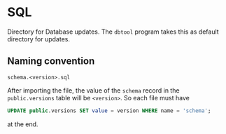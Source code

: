 # SQL

Directory for Database updates. The `dbtool` program takes this as default directory
for updates.

## Naming convention

~~~plain
schema.<version>.sql
~~~

After importing the file, the value of the `schema` record in the `public.versions`
table will be `<version>`. So each file must have
~~~sql
UPDATE public.versions SET value = version WHERE name = 'schema';
~~~
at the end.

